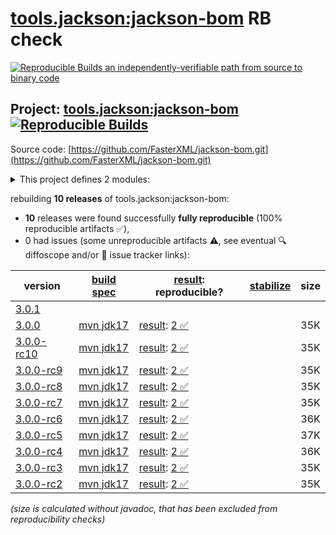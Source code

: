 [tools.jackson:jackson-bom](https://central.sonatype.com/artifact/tools.jackson/jackson-bom/versions) RB check
=======

[![Reproducible Builds](https://reproducible-builds.org/images/logos/rb.svg) an independently-verifiable path from source to binary code](https://reproducible-builds.org/)

## Project: [tools.jackson:jackson-bom](https://central.sonatype.com/artifact/tools.jackson/jackson-bom/versions) [![Reproducible Builds](https://img.shields.io/endpoint?url=https://raw.githubusercontent.com/jvm-repo-rebuild/reproducible-central/master/content/tools/jackson/jackson-bom/badge.json)](https://github.com/jvm-repo-rebuild/reproducible-central/blob/master/content/tools/jackson/jackson-bom/README.md)

Source code: [https://github.com/FasterXML/jackson-bom.git](https://github.com/FasterXML/jackson-bom.git)

<details><summary>This project defines 2 modules:</summary>

* [tools.jackson:jackson-base](https://central.sonatype.com/artifact/tools.jackson/jackson-base/overview)
* [tools.jackson:jackson-bom](https://central.sonatype.com/artifact/tools.jackson/jackson-bom/overview)
</details>

rebuilding **10 releases** of tools.jackson:jackson-bom:
- **10** releases were found successfully **fully reproducible** (100% reproducible artifacts :white_check_mark:),
- 0 had issues (some unreproducible artifacts :warning:, see eventual :mag: diffoscope and/or :memo: issue tracker links):

| version | [build spec](/BUILDSPEC.md) | [result](https://reproducible-builds.org/docs/jvm/): reproducible? | [stabilize](https://github.com/google/oss-rebuild/blob/main/cmd/stabilize/README.md) | size |
| -- | --------- | ------ | ------ | -- |
| [3.0.1](https://central.sonatype.com/artifact/tools.jackson/jackson-bom/3.0.1/pom) | | | |
| [3.0.0](https://central.sonatype.com/artifact/tools.jackson/jackson-bom/3.0.0/pom) | [mvn jdk17](jackson-bom-3.0.0.buildspec) | [result](jackson-bom-3.0.0.buildinfo): [2 :white_check_mark: ](jackson-bom-3.0.0.buildcompare) | | 35K |
| [3.0.0-rc10](https://central.sonatype.com/artifact/tools.jackson/jackson-bom/3.0.0-rc10/pom) | [mvn jdk17](jackson-bom-3.0.0-rc10.buildspec) | [result](jackson-bom-3.0.0-rc10.buildinfo): [2 :white_check_mark: ](jackson-bom-3.0.0-rc10.buildcompare) | | 35K |
| [3.0.0-rc9](https://central.sonatype.com/artifact/tools.jackson/jackson-bom/3.0.0-rc9/pom) | [mvn jdk17](jackson-bom-3.0.0-rc9.buildspec) | [result](jackson-bom-3.0.0-rc9.buildinfo): [2 :white_check_mark: ](jackson-bom-3.0.0-rc9.buildcompare) | | 35K |
| [3.0.0-rc8](https://central.sonatype.com/artifact/tools.jackson/jackson-bom/3.0.0-rc8/pom) | [mvn jdk17](jackson-bom-3.0.0-rc8.buildspec) | [result](jackson-bom-3.0.0-rc8.buildinfo): [2 :white_check_mark: ](jackson-bom-3.0.0-rc8.buildcompare) | | 35K |
| [3.0.0-rc7](https://central.sonatype.com/artifact/tools.jackson/jackson-bom/3.0.0-rc7/pom) | [mvn jdk17](jackson-bom-3.0.0-rc7.buildspec) | [result](jackson-bom-3.0.0-rc7.buildinfo): [2 :white_check_mark: ](jackson-bom-3.0.0-rc7.buildcompare) | | 35K |
| [3.0.0-rc6](https://central.sonatype.com/artifact/tools.jackson/jackson-bom/3.0.0-rc6/pom) | [mvn jdk17](jackson-bom-3.0.0-rc6.buildspec) | [result](jackson-bom-3.0.0-rc6.buildinfo): [2 :white_check_mark: ](jackson-bom-3.0.0-rc6.buildcompare) | | 36K |
| [3.0.0-rc5](https://central.sonatype.com/artifact/tools.jackson/jackson-bom/3.0.0-rc5/pom) | [mvn jdk17](jackson-bom-3.0.0-rc5.buildspec) | [result](jackson-bom-3.0.0-rc5.buildinfo): [2 :white_check_mark: ](jackson-bom-3.0.0-rc5.buildcompare) | | 37K |
| [3.0.0-rc4](https://central.sonatype.com/artifact/tools.jackson/jackson-bom/3.0.0-rc4/pom) | [mvn jdk17](jackson-bom-3.0.0-rc4.buildspec) | [result](jackson-bom-3.0.0-rc4.buildinfo): [2 :white_check_mark: ](jackson-bom-3.0.0-rc4.buildcompare) | | 36K |
| [3.0.0-rc3](https://central.sonatype.com/artifact/tools.jackson/jackson-bom/3.0.0-rc3/pom) | [mvn jdk17](jackson-bom-3.0.0-rc3.buildspec) | [result](jackson-bom-3.0.0-rc3.buildinfo): [2 :white_check_mark: ](jackson-bom-3.0.0-rc3.buildcompare) | | 35K |
| [3.0.0-rc2](https://central.sonatype.com/artifact/tools.jackson/jackson-bom/3.0.0-rc2/pom) | [mvn jdk17](jackson-bom-3.0.0-rc2.buildspec) | [result](jackson-bom-3.0.0-rc2.buildinfo): [2 :white_check_mark: ](jackson-bom-3.0.0-rc2.buildcompare) | | 35K |

<i>(size is calculated without javadoc, that has been excluded from reproducibility checks)</i>
